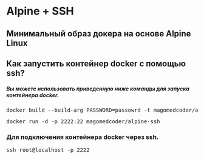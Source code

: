 # Alpine + SSH

## Минимальный образ докера на основе Alpine Linux

## Как запустить контейнер docker с помощью ssh?

##### Вы можете использовать приведенную ниже команды для запуска контейнера docker.

<pre>
docker build --build-arg PASSWORD=passowrd -t magomedcoder/alpine-ssh -f Dockerfile .
</pre>

<pre>
docker run -d -p 2222:22 magomedcoder/alpine-ssh
</pre>

### Для подключения контейнера docker через ssh.

<pre>
ssh root@localhost -p 2222
</pre>